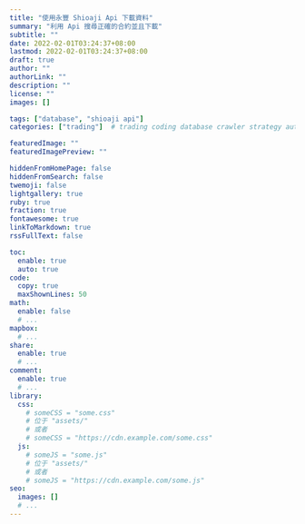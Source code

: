 ```yaml
---
title: "使用永豐 Shioaji Api 下載資料"
summary: "利用 Api 搜尋正確的合約並且下載"
subtitle: ""
date: 2022-02-01T03:24:37+08:00
lastmod: 2022-02-01T03:24:37+08:00
draft: true
author: ""
authorLink: ""
description: ""
license: ""
images: []

tags: ["database", "shioaji api"]
categories: ["trading"]  # trading coding database crawler strategy autotrading

featuredImage: ""
featuredImagePreview: ""

hiddenFromHomePage: false
hiddenFromSearch: false
twemoji: false
lightgallery: true
ruby: true
fraction: true
fontawesome: true
linkToMarkdown: true
rssFullText: false

toc:
  enable: true
  auto: true
code:
  copy: true
  maxShownLines: 50
math:
  enable: false
  # ...
mapbox:
  # ...
share:
  enable: true
  # ...
comment:
  enable: true
  # ...
library:
  css:
    # someCSS = "some.css"
    # 位于 "assets/"
    # 或者
    # someCSS = "https://cdn.example.com/some.css"
  js:
    # someJS = "some.js"
    # 位于 "assets/"
    # 或者
    # someJS = "https://cdn.example.com/some.js"
seo:
  images: []
  # ...
---
```

